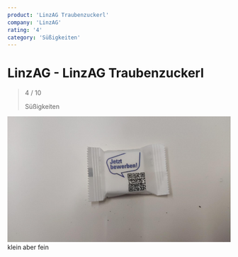 ```yaml
---
product: 'LinzAG Traubenzuckerl'
company: 'LinzAG'
rating: '4'
category: 'Süßigkeiten'
---
```


# LinzAG - LinzAG Traubenzuckerl
>
> 4 / 10
>
> Süßigkeiten

![LinzAG Traubenzuckerl](./assets/linzag-linzag-traubenzuckerl-7425983f-6500-4b77-990c-30b6ff0162a5.jpg)
klein aber fein
